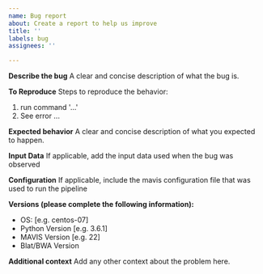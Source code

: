 ```yaml
---
name: Bug report
about: Create a report to help us improve
title: ''
labels: bug
assignees: ''

---
```


**Describe the bug**
A clear and concise description of what the bug is.

**To Reproduce**
Steps to reproduce the behavior:
1. run command '...'
4. See error ...

**Expected behavior**
A clear and concise description of what you expected to happen.

**Input Data**
If applicable, add the input data used when the bug was observed

**Configuration**
If applicable, include the mavis configuration file that was used to run the pipeline

**Versions (please complete the following information):**
 - OS: [e.g. centos-07]
 - Python Version [e.g. 3.6.1]
 - MAVIS Version [e.g. 22]
 - Blat/BWA Version

**Additional context**
Add any other context about the problem here.
